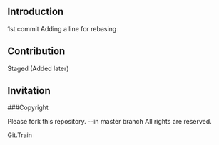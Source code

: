 ## Introduction

1st commit
Adding a line for rebasing


## Contribution

Staged (Added later)


## Invitation

###Copyright

Please fork this repository. --in master branch
All rights are reserved.

Git.Train